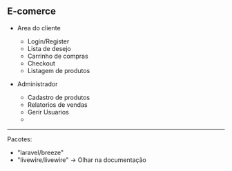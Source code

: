 ## E-comerce

- Area do cliente
  - Login/Register
  - Lista de desejo
  - Carrinho de compras
  - Checkout
  - Listagem de produtos

- Administrador
   - Cadastro de produtos
   - Relatorios de vendas
   - Gerir Usuarios
   -

---------------------
Pacotes:
 - "laravel/breeze"
 - "livewire/livewire"
   -> Olhar na documentação
